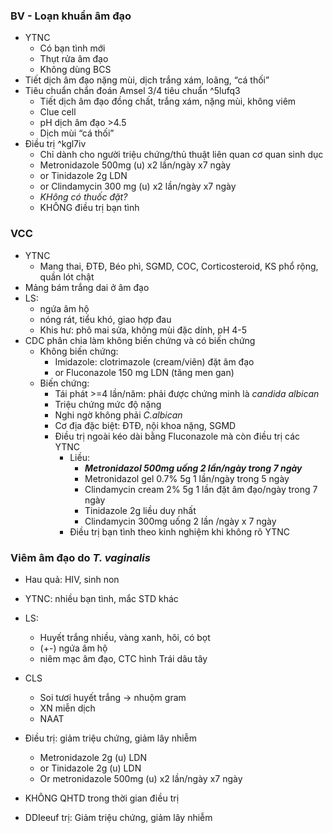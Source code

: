 ### BV - Loạn khuẩn âm đạo
- YTNC
	- Có bạn tình mới
	- Thụt rửa âm đạo
	- Không dùng BCS
- Tiết dịch âm đạo nặng mùi, dịch trắng xám, loãng, “cá thối”
- Tiêu chuẩn chẩn đoán Amsel 3/4 tiêu chuẩn ^5lufq3
	- Tiết dịch âm đạo đồng chất, trắng xám, nặng mùi, không viêm
	- Clue cell
	- pH dịch âm đạo >4.5
	- Dịch mùi “cá thối”
- Điều trị ^kgl7iv
	- Chỉ dành cho người triệu chứng/thủ thuật liên quan cơ quan sinh dục
	- Metronidazole 500mg (u) x2 lần/ngày x7 ngày
	- or Tinidazole 2g LDN
	- or Clindamycin 300 mg (u) x2 lần/ngày x7 ngày
	- _KHông có thuốc đặt?_
	- KHÔNG điều trị bạn tình
### VCC
- YTNC
	- Mang thai, ĐTĐ, Béo phì, SGMD, COC, Corticosteroid, KS phổ rộng, quần lót chật
- Mảng bám trắng dai ở âm đạo
- LS:
	- ngứa âm hộ
	- nóng rát, tiểu khó, giao hợp đau
	- Khis hư: phô mai sửa, không mùi đặc dính, pH 4-5
- CDC phân chia làm không biến chứng và có biến chứng
	- Không biến chứng:
		- Imidazole: clotrimazole (cream/viên) đặt âm đạo
		- or Fluconazole 150 mg LDN (tăng men gan)
	- Biến chứng:
		- Tái phát >=4 lần/năm: phải được chứng minh là *candida albican*
		- Triệu chứng mức độ nặng
		- Nghi ngờ không phải *C.albican*
		- Cơ địa đặc biệt: ĐTĐ, nội khoa nặng, SGMD
		- Điều trị ngoài kéo dài bằng Fluconazole mà còn điều trị các YTNC
			- Liều:  
				- **_Metronidazol 500mg uống 2 lần/ngày trong 7 ngày_**  
				- Metronidazol gel 0.7% 5g 1 lần/ngày trong 5 ngày  
				- Clindamycin cream 2% 5g 1 lần đặt âm đạo/ngày trong 7 ngày  
				- Tinidazole 2g liều duy nhất  
				- Clindamycin 300mg uống 2 lần /ngày x 7 ngày
			- Điều trị bạn tình theo kinh nghiệm khi không rõ YTNC
### Viêm âm đạo do *T. vaginalis*
- Hau quả: HIV, sinh non
- YTNC: nhiều bạn tình, mắc STD khác
- LS:
	- Huyết trắng nhiều, vàng xanh, hôi, có bọt
	- (+-) ngứa âm hộ
	- niêm mạc âm đạo, CTC hình Trái dâu tây
- CLS
	- Soi tươi huyết trắng -> nhuộm gram
	- XN miễn dịch
	- NAAT
- Điều trị: giảm triệu chứng, giảm lây nhiễm
	- Metronidazole 2g (u) LDN
	- or Tinidazole 2g (u) LDN
	- Or metronidazole 500mg (u) x2 lần/ngày x7 ngày
- KHÔNG QHTD trong thời gian điều trị


- DDIeeuf trị: Giảm triệu chứng, giảm lây nhiễm


